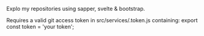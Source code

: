 Explo my repositories using sapper, svelte & bootstrap.

Requires a valid git access token in src/services/.token.js containing:
export const token = 'your token';